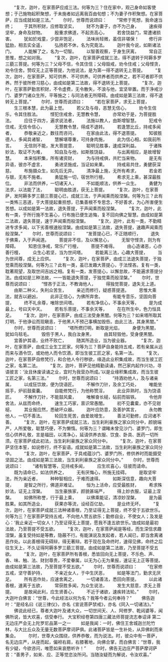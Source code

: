 <!-- { "loadSidebar": true } -->
　　“复次，迦叶，在家菩萨应成三法。何等为三？住在家中，观己身命如客使想；于己施物起积聚想，于未施者如远离我百由旬想；不为妻子作积聚想。在家菩萨，应当成就如是三法。”
　　尔时，世尊而说颂曰：
　　“常修于死想，我命速当终；
　　于其所积财，应修取坚实，
　　财不为妻子，亦不为己身，
　　速疾得坚牢，身命及财物。
　　殷重求佛道，不起贡高心，
　　若舍饶益门，常遭诸损害。
　　犹如於戏童，少尝非饱足，
　　法味尚轻微，虽信非堪保！
　　修行非猛励，相去实全遥，
　　弘扬若不休，名为究竟法。
　　迦叶我今说，如斯诸法门，
　　人能解了之，名为一切智。
　　以智善观察，于身生厌离，
　　常自正思惟，想之如对我。
　　“复次，迦叶，在家菩萨成就三法，得不退转于阿耨多罗三藐三菩提。何等为三？父母不信，令其住信；父母毁戒，劝令住戒；父母悭贪，劝令住舍。赞叹无上正等菩提，为他说法，是为第一得不退转无上菩提。
　　“复次，迦叶，在家菩萨，知可供养、不可供养。可供养者而供养之，若不可者即不供养。然于彼所修习慈心，由成如是第二法故，得不退转无上菩提。
　　“复次，迦叶，在家菩萨勤苦积财，不令虚费，无令散失，不浪与他，宜坚举置。而于净戒沙门、婆罗门诸众生所，平等施之；与同法者无所障碍。由成如是第三法故，得不退转无上菩提。”
　　尔时，世尊而说颂曰：
　　“若在家菩萨，求无上菩提，
　　生三根本慧，此为最上觉。
　　若父及与母，恶慧无信心，
　　劝令生信乐，令其住胜法。
　　悭犯住戒舍，无慧教令慧，
　　亦常劝于是，为菩提胜法。
　　应往于四方，遍求说法者，
　　法施以教人，由斯增智慧。
　　犯戒令住戒，无信令信心，
　　无慧教令慧，得成不退转。
　　若逢慧比丘，持戒多闻者，
　　恭敬亲近之，数往而咨问，
　　在家由此法，得不退菩提。
　　知彼胜德人，多闻具诸智，
　　慧解堪尊重，可持身肉施，
　　此为信心相，如我前所言。
　　无信则不能，发大菩提意，
　　聪明见胜事，速成深利益。
　　于诸殊妙法，取证不为难，
　　知自及与他，如斯胜饶益，
　　与出离相应，是故增智慧。
　　本来恒积集，所有诸资财，
　　为与持戒俱，共贮当来物。
　　是无有异语，彼亦不虚言，
　　勇进坚施成，当证如来果。
　　持戒易共住，勇健获深慈，
　　布施摄众生，如先后无异。
　　清净最上施，无所有希求，
　　若金若与银，无有不施者。
　　勇猛施一切，宿世所行檀，
　　希求无上乘，甚深最胜位。
　　非法而供养，一切诸天人，
　　不如能顺法，供养一众生。
　　勇健为法求，以法能了法，
　　聪明由胜道，获无上菩提。
　　“复次，迦叶，在家菩萨，发阿耨多罗三藐三菩提心已，成就三法，于声闻乘而般涅槃。何等为三？此有一类怖三恶道，于大菩提起重担想，已集善根不专思念，不好善求，为心所害便生苦想。以成如是第一法故，退失菩提，于声闻乘而般涅槃。
　　“复次，迦叶，此有一类，于所行施不生喜心，行布施已便生追悔，复不回向佛之智慧。由成如是第二法故，退失菩提，速于声闻乘而般涅槃。
　　“复次，迦叶，此有一类，不勤精进专求多闻，以下劣善根速般涅槃。由成如是第三法故，退失菩提，速趣声闻乘而般涅槃。”
　　尔时，世尊而说颂曰：
　　“发菩提心已，不正随顺行，
　　退失于佛乘，入于声闻道。
　　菩提非不信，及以懈怠心，
　　无智守悭贪，则为有障碍。
　　知恩住净戒，常乐广行檀，
　　菩提不难得。
　　由心造诸恶，心亦善行檀，
　　众生心若坚，当为世间塔。
　　若能离三法，心趣大菩提，
　　当为世间尊，成无上应供。
　　“复次，迦叶，在家菩萨，由成三法退失菩提，于独觉乘而般涅槃。何等为三？此有一类，虽已发趣大菩提心，于法悭吝。复有一类，耽著观望，及取世间吉凶之相。复有一类，发菩提心，以懈怠故，不能遍求菩提分法。由成如是三种法故，一一皆能退失菩提，于独觉乘而般涅槃。”
　　尔时，世尊而说颂曰：
　　“悭吝于正法，不教诲他人，
　　得独觉菩提，退失无上道。
　　由斯二种义，失利众苦生，
　　亲近而修行，疑惑菩提道。
　　思惟大乘法，就吉以避凶，
　　此非正信心，为佛所弃舍。
　　有能专意乐，坚固向菩提，
　　终不礼余尊，唯除世间塔。
　　若有净信心，不事余天等，
　　是为成最上，号曰天中天。
　　若有乐菩提，不事余天等，
　　在在所生中，色力恒具足。
　　“复次，迦叶，在家菩萨，由成三法受身黑闇。何等为三？如来塔所取其灯明，于他诤讼而现瞋恚，于他黑人不预己事横加毁呰。由此三法，其身黑闇。”
　　尔时，世尊而说颂曰：
　　“塔所燃灯明，断取是光焰，
　　身便为黑闇，犹如乌毯毛。
　　毁呰于黑人，我白汝身黑，
　　由其轻毁他，受身便黑闇。
　　宜善护其语，业终不败亡，
　　随其所造业，当为彼业器。　
　　“复次，迦叶，在家菩萨，由成三业生工匠家。何等为三？菩萨自身能持五戒，若有亲属从远而来与酒令饮，或劝他人而令饮酒，即当生彼工匠之家，名第一法。
　　“复次，迦叶，在家菩萨自修梵行，和合他人令行秽欲，缘造此业积集成故，而当生彼工匠之家，名第二法。
　　“复次，迦叶，菩萨见他精勤读诵，然己家内起作兴功，寻语彼言：‘汝且休废读诵之业，宜时为我营办所成。’以是业缘积集成故，而当生彼工匠之家，名第三法。”
　　尔时，世尊而说颂曰：
　　“持酒劝他人，及与诸亲属，
　　以成狂饮故，便为饶语匠。
　　不解作刀针，及余工巧处，
　　唯能坐摇手，炉前鼓槖囊。
　　自能修梵行，为他称赞淫，
　　此业异熟时，当为饶语匠。
　　不解作刀针，不能鼓风槖，
　　唯解奋长槌，砧前而锻铁。
　　令他弃舍法，从兹而命终，
　　速生工巧家，禀识常愚闇。
　　初不见囊槖，亦不见钳槌，
　　其业报应然，悉破坏众器。
　　迦叶应防意，及善护其言，
　　永勿教他人，一切不善法。
　　轮回生死苦，由爱故增生，
　　善法可勤修，应诃诸不善。
　　“复次，迦叶，在家菩萨成就三法，当生刹利豪族之家众同分中，颜貌端严，人所爱敬，聪慧巧便，不为懒惰。何等为三？谓睹未曾见沙门、婆罗门，即生信心供养礼敬，言是福田，以清净心，延请供养衣服、饮食、卧具、医药一切所须。在家菩萨成此初法，当生刹利豪族之家众同分中。
　　“复次，迦叶，在家菩萨坚住本誓，如说修行，终不妄语。成就如是第二法故，当生刹利豪族之家众同分中。
　　“复次，迦叶，在家菩萨，于具戒蕴沙门、婆罗门所，修供养时而能摄受坚固之法。由成如是第三法故，当生刹利豪族之家众同分中。”
　　尔时，世尊而说颂曰：
　　“诸有智慧等，见持戒多闻，
　　应生欢喜心，往彼而请命。
　　既为请命已，如法供养之，
　　无有厌悔心，所施无挂碍。
　　是取坚牢法，所为亲近者，
　　种种智相应，于难而速得。
　　如斯深信意，趣向大菩提，
　　是智之所行，佛道非难证。
　　恒为上活命，应受最胜财，
　　希求殊妙法，证无上涅槃。
　　当生豪族家，颜貌甚端严，
　　得上妙衣服，证最上涅槃。
　　如佛所称誉，行于最上乘，
　　以佛乘能证，清凉妙涅槃，
　　是为最胜果。如其所造业，
　　获果亦等流，设经百亿劫，
　　是业终无坏。
　　“复次，迦叶，在家菩萨成就三法种诸善根，乃至证得无上菩提，终不受于五欲世乐。何等为三？在家菩萨受持五戒，不向他人赞五欲乐；勤修自业，不使女人；及发是心：‘我止亲近一切女人！乃至证得无上菩提，愿我不逢五欲世乐。’由成如是最初法故，乃至菩提不受五欲。
　　“复次，迦叶，在家菩萨闻是等经，而生深信求趣涅槃，虽复受持如是等教，隐蔽不行。有能演说及发起者，若人闻已，即当舍离诸恶作处。以此善根得无碍辩，得无著辩。若于现在及命终时，速得见佛，命终之后往生天上，不久证得阿耨多罗三藐三菩提。由成如是第二法故，乃至菩提不受五欲。
　　“复次，迦叶，在家菩萨所有善根，悉皆回向无上菩提，不乐色、声、香、味、触、法、财封尊贵，不爱眷属，以无为心无为果报，速证无上正等菩提。由成如是第三法故，乃至菩提不受五欲。”
　　尔时，世尊而说颂曰：
　　“在家修五戒，坚守善护持，
　　不亲近女人，于中生厌恶，
　　如是等法门，勤求无厌足。
　　所有恶作处，应速舍离之，
　　一切诸善法，悉回向菩提。
　　以此诸善根，速离于五欲，
　　常获胜多闻，为众生说法，
　　发生大慈意，求无上菩提。
　　是故闻此利，应生贤善心，
　　不近于诸欲，速疾转法轮。”
　　尔时，大迦叶白佛言：“世尊，今此经法以何为名？我等今者云何奉持？”
　　佛告迦叶：“是经名曰《说三律仪》，亦名《宣说菩萨禁戒》，亦名《同入一切诸法》。”
　　佛说此经已，尊者大迦叶及诸大众，一切世间天、人、阿修罗、乾闼婆等，闻佛所说，皆大欢喜，信受奉行。
大宝积经卷第四唐三藏法师菩提流志奉诏译
第二无边庄严会无上陀罗尼品第一之一
　　如是我闻：一时，佛住王舍城迦兰陀竹林，与大比丘众及无量无数菩萨摩诃萨俱。此诸菩萨皆是一生补处，从异佛刹而来集会。
　　尔时，世尊大众围绕，供养恭敬，而为说法。时，彼众中有一菩萨，名无边庄严，从座而起，偏袒右肩，右膝著地，向佛合掌，而白佛言：“世尊，我有少疑，今欲咨问，唯愿如来哀愍听许！”
　　尔时，佛告无边庄严菩萨摩诃萨言：“善男子，如来、应、正等觉恣汝所问。当随汝疑而为解说，令汝欢喜。”
